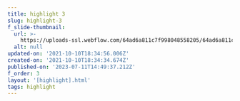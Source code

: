 ```yaml
---
title: highlight 3
slug: highlight-3
f_slide-thumbnail:
  url: >-
    https://uploads-ssl.webflow.com/64ad6a811c7f998048558205/64ad6a811c7f998048558244_6%20cabaret_situationsplan.png
  alt: null
updated-on: '2021-10-10T18:34:56.006Z'
created-on: '2021-10-10T18:34:34.674Z'
published-on: '2023-07-11T14:49:37.212Z'
f_order: 3
layout: '[highlight].html'
tags: highlight
---
```



